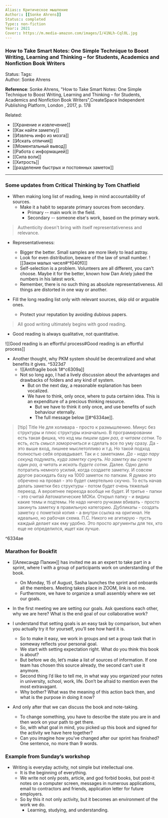 ```yaml
---
Alias:: Критическое мышление
Author:: [[Sonke Ahrens]]
Status:: completed
Type:: non-fiction
Year:: 2021
Cover:: https://m.media-amazon.com/images/I/41NLh-Cql0L.jpg
---
```

### How to Take Smart Notes: One Simple Technique to Boost Writing, Learning and Thinking – for Students, Academics and Nonfiction Book Writers
Status: 
Tags:  
Author: Sonke Ahrens

**Reference**: Sonke Ahrens, "How to Take Smart Notes: One Simple Technique to Boost Writing, Learning and Thinking – for Students, Academics and Nonfiction Book Writers",CreateSpace Independent Publishing Platform, London , 2017, p. 178

Related: 
- [[Хранение и извлечение]]
- [[Как найти заметку]]
- [[Извлечь инфо из мозга]]
- [[Искать отличия]]
- [[Моментальный вывод]]
- [[Работа с информацией]]
- [[Сила воли]]
- [[Хитрость]]
- [[разделение быстрых и постоянных заметок]]

---
### Some updates from Critical Thinking by Tom Chatfield
- When making long list of reading, keep in mind accountability of sources.
	- Make it a habit to separate primary sources from secondary.
		- Primary -- main work in the field.
		- Secondary -- someone else's work, based on the primary work.

>Authenticity doesn't bring with itself representativeness and relevance.

- Representativeness:
	- Bigger the better. Small samples are more likely to lead astray.
	- Look for even distribution, beware of the law of small number. ![[Закон малых чисел#^f040f0]]
	- Self-selection is a problem. Volunteers are all different, you can't choose. Maybe it for the better, known how Dan Ariely juked the numbers in his latest work.
	- Remember, there is no such thing as absolute representativeness. All things are distorted in one way or another.

- Fill the long reading list only with relevant sources, skip old or arguable ones.
	- Protect your reputation by avoiding dubious papers. 

>All good writing ultimately begins with good reading.

- Good reading is always qualitative, not quantitative.

![[Good reading is an effortful process#Good reading is an effortful process]]

- Another thought, why PKM system should be decentralized and what benefits it gives. ^5323d7
	- ![[Antifragile book 1#^c6309a]]
	- Not so long ago, I had a lively discussion about the advantages and drawbacks of folders and any kind of system.
		- But on the next day, a reasonable explanation has been vocalized.
		- We have to think, only once, where to puta certainn idea. This is an expenditure of a precious thinking resource.
			- But we have to think it only once, and use benefits of such behaviour eternally.
			- The full message below [[#^6334ae]].


> [!tip] Title
Не для холивара - просто к размышлению. Минус без структуры и плюс структуры изначально. В програмировании есть такая фишка, что код мы *пишем один раз, а читаем сотни*. То есть, *есть смысл заморочиться* и сделать все по уму сразу. Да - это выше вход, лишнее мыслетопливо и т.д. Но такой подход полностью себя оправдывает.
Так и с заметками. *Да - надо пару секунд подумать, куда заметку сунуть. Но заметку вы сунете один раз, а читать и искать будете сотни*.
Далее. Одно дело потратить немного усилий, когда создаете заметку. И совсем другое раскидать базу на 1000 заметок по папкам. Я думаю это обречено на провал - это будет смертельно скучно. То есть начав делать заметки без структуры - потом будет очень тяжелый переезд. А вероятнее переезда вообще не будет.
И третье - папки - это считай Автоматические МОКи. Открыл папку - и видиш какие темы и подтемы. Не надо ничего ручками вбивать - просто закинуть заметку в правильную категорию.
Дубликаты - создать заметку с пометкой копия - а внутри ссылка на оригинал. Не идеально, но рабочая схема.
П.С. Никого не агитирую - пусть каждый делает как ему удобно. Это просто аргументы для тех, кто еще не определился, ищет как лучше.

^6334ae


### Marathon for Bookfit
- [[Александр Палкин]] has invited me as an expert to take part in a sprint, where I with a group of participants work on understanding of the book.
	- On Monday, 15 of August, Sasha launches the sprint and onboards all the members. Meeting takes place in ZOOM, link is on me. 
	- Furthermore, we have to organize a small assembly where we set our goals.
- In the first meeting we are setting our goals. Ask questions each other, why we are here? What is the end goal of our collaborative work?

- I understand that setting goals is an easy task by comparison, but when you actually try it for yourself, you’ll see how hard it is.
	- So to make it easy, we work in groups and set a group task that in someway reflects your personal goal.
	- We start with setting expectation right. What do you think this book is about?
	- But before we do, let’s make a list of sources of information. If one team has chosen this source already, the second can’t use it anymore.
	- Second thing I’d like to tell me, in what way you organized your notes in university, school, work, life. Don’t be afraid to mention even the most extravagant.
	- Why bother? What was the meaning of this action back then, and what is the purpose in doing it now?

- And only after that we can discuss the book and note-taking.
	- To change something, you have to describe the state you are in and then work on your path to get there.
	- So, with what goal in mind, you picked up this book and signed for the activity we have here together?
	- Can you imagine how you’ve changed after our sprint has finished? One sentence, no more than 9 words.

### Example from Sunday’s workshop
- Writing is everyday activity, not simple but intellectual one.
	- It is the beginning of everything.
	- We write not only posts, article, and god forbid books, but post-it notes on a computer screen, messages in numerous applications, email to contractors and friends, application letter for future employers.
	- So by this it not only activity, but it becomes an environment of the work we do.
		- Learning, studying, and understanding.